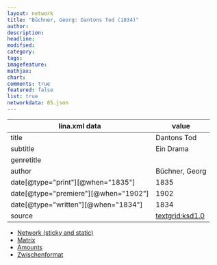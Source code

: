 ```yaml
---
layout: network
title: "Büchner, Georg: Dantons Tod (1834)"
author:
description:
headline:
modified:
category:
tags:
imagefeature: 
mathjax: 
chart: 
comments: true
featured: false
list: true
networkdata: 85.json
---
```

lina.xml data  | value
------------- | -------------
title|Dantons Tod
subtitle|Ein Drama
genretitle|
author|Büchner, Georg
date[@type="print"][@when="1835"]|1835
date[@type="premiere"][@when="1902"]|1902
date[@type="written"][@when="1834"]|1834
source|[textgrid:ksd1.0](https://textgridlab.org/1.0/tgcrud-public/rest/textgrid:ksd1.0/data)



* [Network (sticky and static)](/network85)
* [Matrix](/matrix85)
* [Amounts](/amount85)
* [Zwischenformat](/lina85 )
